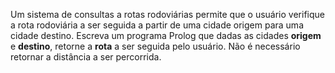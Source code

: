 Um sistema de consultas a rotas rodoviárias permite que o usuário verifique
a rota rodoviária a ser seguida a partir de uma cidade origem para uma cidade
destino. Escreva um programa Prolog que dadas as cidades **origem** e
**destino**, retorne a **rota** a ser seguida pelo usuário. Não é necessário
retornar a distância a ser percorrida.
